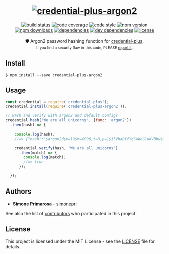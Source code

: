 <h1 align="center">
  <a href="https://github.com/simonepri/credential-plus"><img src="https://github.com/simonepri/credential-plus/blob/master/media/credential-plus.png?raw=true" alt="credential-plus-argon2" /></a>
</h1>
<div align="center">
  <a href="https://travis-ci.org/simonepri/credential-plus-argon2"> <img src="https://travis-ci.org/simonepri/credential-plus-argon2.svg?branch=master" alt="build status"></a>
  <a href="https://codecov.io/gh/simonepri/credential-plus-argon2"><img src="https://img.shields.io/codecov/c/github/simonepri/credential-plus-argon2/master.svg" alt="code coverage" /></a>
  <a href="https://github.com/sindresorhus/xo"><img src="https://img.shields.io/badge/code_style-XO-5ed9c7.svg" alt="code style" /></a>
  <a href="https://www.npmjs.com/package/credential-plus-argon2"><img src="https://img.shields.io/npm/v/credential-plus-argon2.svg" alt="npm version" /></a>
  <a href="https://www.npmjs.com/package/credential-plus-argon2"><img src="https://img.shields.io/npm/dm/credential-plus-argon2.svg" alt="npm downloads" /></a>
  <a href="https://david-dm.org/simonepri/credential-plus-argon2"><img src="https://david-dm.org/simonepri/credential-plus-argon2.svg" alt="dependencies" /></a>
  <a href="https://david-dm.org/simonepri/credential-plus-argon2#info=devDependencies"><img src="https://david-dm.org/simonepri/credential-plus-argon2/dev-status.svg" alt="dev dependencies" /></a>
  <a href="LICENSE"><img src="https://img.shields.io/github/license/simonepri/credential-plus-argon2.svg" alt="license" /></a>
</div>
<br />
<div align="center">
  🛡 Argon2 password hashing function for <a href="https://github.com/simonepri/credential-plus">credential-plus</a>.
</div>
<div align="center">
  <sub>
    If you find a security flaw in this code, PLEASE <a href="./issues/new">report it</a>.
  </sub>
</div>

## Install

```
$ npm install --save credential-plus-argon2
```

## Usage
```js
const credential = require('credential-plus');
credential.install(require('credential-plus-argon2'));

// Hash and verify with argon2 and default configs
credential.hash('We are all unicorns', {func: 'argon2'})
  .then(hash) => {

    console.log(hash);
    //=> {"hash":"$argon2d$v=19$m=4096,t=3,p=1$i5VhaDYfYqSWWoG1uKVBbw$QHpzhFRYJZwIcogtSciXh0hbc8f91PyGBdtWSNocuiE","func":"argon2"}

    credential.verify(hash, 'We are all unicorns')
      .then(match) => {
        console.log(match);
        //=> true
      });

  });
```

## Authors
* **Simone Primarosa** - [simonepri](https://github.com/simonepri)

See also the list of [contributors](https://github.com/simonepri/credential-plus-argon2/contributors) who participated in this project.

## License
This project is licensed under the MIT License - see the [LICENSE](LICENSE) file for details.
